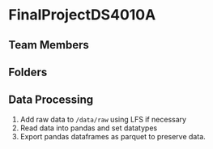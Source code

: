 # FinalProjectDS4010A

## Team Members

## Folders

## Data Processing
1. Add raw data to `/data/raw` using LFS if necessary
2. Read data into pandas and set datatypes
3. Export pandas dataframes as parquet to preserve data.
